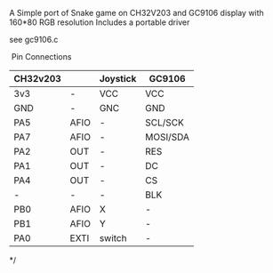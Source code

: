 A Simple port of Snake game on CH32V203 and GC9106 display with 160*80 RGB resolution
Includes a portable driver

see gc9106.c


 Pin Connections

|  CH32v203 |        | Joystick | GC9106    |
|-----------|--------|----------|-----------|
| 3v3       |  -     |  VCC     |  VCC      |
| GND       | -      |  GNC     |  GND      |
| PA5       | AFIO   |  -       |  SCL/SCK  |
| PA7       | AFIO   |  -       |  MOSI/SDA |
| PA2       |  OUT   |  -       |  RES      |
| PA1       |  OUT   |  -       |  DC       |
| PA4       |  OUT   |  -       |  CS       |
| -         |  -     |  -       |  BLK      |
| PB0       |  AFIO  |  X       |  -        |
| PB1       |  AFIO  |  Y       |  -        |
| PA0       |  EXTI  |  switch  |  -        |
*/
